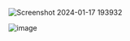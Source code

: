![Screenshot 2024-01-17 193932](https://github.com/hades24/AQI-WQI-monitoring---SIH/assets/94883043/d3935975-8f13-491b-9c60-d1ad09e363e9)

![image](https://github.com/hades24/AQI-WQI-monitoring---SIH/assets/94883043/b6580d0e-9ce3-4ef1-b20d-f612501545d3)
